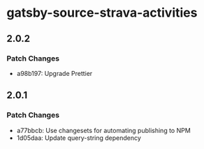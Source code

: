 # gatsby-source-strava-activities

## 2.0.2

### Patch Changes

- a98b197: Upgrade Prettier

## 2.0.1

### Patch Changes

- a77bbcb: Use changesets for automating publishing to NPM
- 1d05daa: Update query-string dependency
